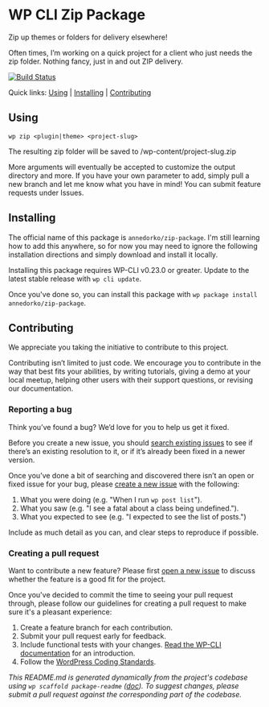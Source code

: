 WP CLI Zip Package
=====================

Zip up themes or folders for delivery elsewhere!

Often times, I’m working on a quick project for a client who just needs the zip folder. Nothing fancy, just in and out ZIP delivery.

[![Build Status](https://travis-ci.org/annedorko/zip-package.svg?branch=master)](https://travis-ci.org/annedorko/zip-package)

Quick links: [Using](#using) | [Installing](#installing) | [Contributing](#contributing)

## Using

`wp zip <plugin|theme> <project-slug>`

The resulting zip folder will be saved to /wp-content/project-slug.zip

More arguments will eventually be accepted to customize the output directory and more. If you have your own parameter to add, simply pull a new branch and let me know what you have in mind! You can submit feature requests under Issues.

## Installing

The official name of this package is `annedorko/zip-package`. I'm still learning how to add this anywhere, so for now you may need to ignore the following installation directions and simply download and install it locally.

Installing this package requires WP-CLI v0.23.0 or greater. Update to the latest stable release with `wp cli update`.

Once you've done so, you can install this package with `wp package install annedorko/zip-package`.

## Contributing

We appreciate you taking the initiative to contribute to this project.

Contributing isn’t limited to just code. We encourage you to contribute in the way that best fits your abilities, by writing tutorials, giving a demo at your local meetup, helping other users with their support questions, or revising our documentation.

### Reporting a bug

Think you’ve found a bug? We’d love for you to help us get it fixed.

Before you create a new issue, you should [search existing issues](https://github.com/annedorko/zip-package/issues?q=label%3Abug%20) to see if there’s an existing resolution to it, or if it’s already been fixed in a newer version.

Once you’ve done a bit of searching and discovered there isn’t an open or fixed issue for your bug, please [create a new issue](https://github.com/annedorko/zip-package/issues/new) with the following:

1. What you were doing (e.g. "When I run `wp post list`").
2. What you saw (e.g. "I see a fatal about a class being undefined.").
3. What you expected to see (e.g. "I expected to see the list of posts.")

Include as much detail as you can, and clear steps to reproduce if possible.

### Creating a pull request

Want to contribute a new feature? Please first [open a new issue](https://github.com/annedorko/zip-package/issues/new) to discuss whether the feature is a good fit for the project.

Once you've decided to commit the time to seeing your pull request through, please follow our guidelines for creating a pull request to make sure it's a pleasant experience:

1. Create a feature branch for each contribution.
2. Submit your pull request early for feedback.
3. Include functional tests with your changes. [Read the WP-CLI documentation](https://wp-cli.org/docs/pull-requests/#functional-tests) for an introduction.
4. Follow the [WordPress Coding Standards](http://make.wordpress.org/core/handbook/coding-standards/).


*This README.md is generated dynamically from the project's codebase using `wp scaffold package-readme` ([doc](https://github.com/wp-cli/scaffold-package-command#wp-scaffold-package-readme)). To suggest changes, please submit a pull request against the corresponding part of the codebase.*
